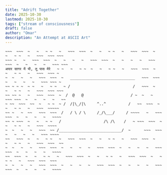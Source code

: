 ```yaml
---
title: "Adrift Together"
date: 2025-10-30
lastmod: 2025-10-30
tags: ["stream of consciousness"]
draft: false
author: "Omar"
description: "An Attempt at ASCII Art"
---
```


```~ ~~~  ~~~  ~   ~   ~   ~   ~~~  ~~~  ~   ~   ~   ~   ~~~ ~~~  ~   ~   ~   ~   ~~~ ~~~~ ~~
~~~  ~~~  ~   ~   ~ ~   ~   ~~~  ~~~  ~   ~   ~ ~   ~   ~~~  ~~~  ~   ~   ~ ~   ~   ~~~  ~~~ ~~~
~~~ ~   ~   ~~~  ~~~  ~   ~   ~   ~   ~~~  ~~~  ~   ~   ~   ~   ~~~ ~~~  ~   ~   ~   ~   ~~~ ~~~
अपार सागर में भी, तू पास मेरे   ~ ~   ~   ~ ~  ~   ~   ~ ~   ~   ~~~  ~~~  ~   ~   ~ ~   ~   ~~~  ~~~ ~
~  ~   ~   ~   ~~~  ~~~  ~   _____________________________   ~~~  ~~~  ~   ~   ~   ~   ~~~ ~~~ ~
~~ ~ ~ ~  ~ ~   ~   ~ ~   ~ /                            /   ~~~  ~   ~   ~ ~   ~   ~~~  ~~~ ~~~
~~ ~~ ~   ~   ~~~  ~~~  ~  /  @   @                     / ~  ~   ~   ~~~ ~~~  ~   ~   ~   ~   ~~
~ ~~  ~~~  ~~  ~   ~ ~  ~ /  /|\_/|\     ^..^          /   ~~  ~~~  ~   ~   ~ ~   ~   ~~~  ~~~~~
~~ ~   ~  ~~   ~~~  ~~~  /   / \ / \     /_/\___/     / ~~~~   ~   ~~~ ~~~  ~   ~   ~   ~   ~~~~
~~ ~ ~~~  ~   ~   ~ ~   /                   /\ /\    /   ~ ~~~  ~~~  ~   ~   ~ ~   ~   ~~~  ~~~~
~  ~   ~   ~   ~~~  ~~ /____________________________/  ~      ~~~  ~~~  ~   ~   ~   ~   ~~~ ~~~~
~~   ~~~  ~   ~   ~ ~   ~   ~~~  ~~~  ~   ~   ~ ~   ~   ~~~  ~~~  ~   ~   ~ ~   ~   ~~~  ~~~  ~~
~  ~   ~   ~   ~~~  ~~~  ~   ~   ~   ~   ~~~  ~~~  ~   ~   ~   ~   ~~~ ~~~  ~   ~   ~   ~   ~~~~
~~  ~~~  ~   ~   ~ ~   ~   ~~~  ~~~  ~   ~   ~ ~   ~   ~~~  ~~~  ~   ~   ~ ~   ~   ~~~  ~~~  ~~~
~  ~   ~   ~   ~~~  ~~~  ~   ~   ~   ~   ~~~  ~~~  ~   ~   ~   ~   ~~~ ~~~  ~   ~   ~   ~   ~~~~

```

